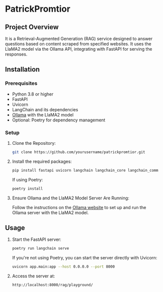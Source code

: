 # PatrickPromtior

## Project Overview

It is a Retrieval-Augmented Generation (RAG) service designed to answer questions based on content scraped from specified websites. It uses the LlaMA2 model via the Ollama API, integrating with FastAPI for serving the responses.

## Installation

### Prerequisites

- Python 3.8 or higher
- FastAPI
- Uvicorn
- LangChain and its dependencies
- [Ollama](https://ollama.com) with the LlaMA2 model
- Optional: Poetry for dependency management

### Setup

1. Clone the Repository:

    ```bash
    git clone https://github.com/yourusername/patrickpromtior.git
    ```

2. Install the required packages:

    ```bash
    pip install fastapi uvicorn langchain langchain_core langchain_community langchain_huggingface
    ```

    If using Poetry:

    ```bash
    poetry install
    ```

3. Ensure Ollama and the LlaMA2 Model Server Are Running:

    Follow the instructions on the [Ollama website](https://ollama.com) to set up and run the Ollama server with the LlaMA2 model.


## Usage

1. Start the FastAPI server:

    ```bash
    poetry run langchain serve
    ```

    If you're not using Poetry, you can start the server directly with Uvicorn:

    ```bash
    uvicorn app.main:app --host 0.0.0.0 --port 8000
    ```

2. Access the server at:

    ```text
    http://localhost:8000/rag/playground/
    ```